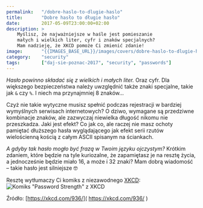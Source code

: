 ```yaml
---
permalink:   "/dobre-haslo-to-dlugie-haslo"
title:       "Dobre hasło to długie hasło"
date:        2017-05-09T23:00:00+02:00
description: >
    Myślisz, że najważniejsze w haśle jest pomieszanie
    małych i wielkich liter, cyfr i znaków specjalnych?
    Mam nadzieję, że XKCD pomoże Ci zmienić zdanie!
image:       "{{IMAGES_BASE_URL}}/images/covers/dobre-haslo-to-dlugie-haslo.png"
category:    "security"
tags:        ["daj-sie-poznac-2017", "security", "passwords"]
---
```


*Hasło powinno składać się z wielkich i małych liter.* Oraz cyfr.
Dla większego bezpieczeństwa należy uwzględnić także znaki specjalne,
takie jak `&` czy `%`. I niech ma przynajmniej 8 znaków…

Czyż nie takie wytyczne musisz spełnić podczas rejestracji w bardziej
wymyślnych serwisach internetowych? O dziwo, wymagane są przedziwne
kombinacje znaków, ale zazwyczaj niewielka długość nikomu nie przeszkadza.
Jaki jest efekt? Co jak co, ale raczej nie masz ochoty pamiętać dłuższego
hasła wyglądającego jak efekt serii rzutów wielościenną kością z całym
ASCII spisanym na ściankach.

*A gdyby tak hasło mogło być frazą w Twoim języku ojczystym?* Krótkim zdaniem,
które będzie na tyle kuriozalne, że zapamiętasz je na resztę życia,
a jednocześnie będzie miało 16, a może i 32 znaki? Mam dobrą wiadomość –
takie hasło jest silniejsze 🤓

Resztę wytłumaczy Ci komiks z niezawodnego [XKCD](https://xkcd.com/):
![Komiks "Password Strength" z XKCD](https://imgs.xkcd.com/comics/password_strength.png)

Źródło: [https://xkcd.com/936/]( https://xkcd.com/936/ )


